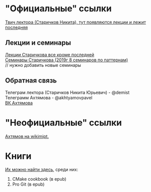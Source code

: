 # "Официальные" ссылки
[Твич лектора (Старичков Никита), тут появляются лекции и лежит последняя](https://www.twitch.tv/jamesdemist/)  

## Лекции и семинары
[Лекции Старичкова все кроме последней](https://www.youtube.com/watch?v=XjGbg-N4sQc&list=PL4_hYwCyhAvaTVSzXsvFQlb-FmNqUNkPT)  
[Семинары Старичкова (2019г 8 семинаров по паттернам)](https://www.youtube.com/watch?v=Y8v_sibL5p0&list=PL4_hYwCyhAvYGUkQNaw9YOUdtvT9eWKU0)  
// нужно добавить новые семинары  

## Обратная связь
Телеграм лектора (Старичков Никита Юрьевич) - @demist  
Телеграмм Ахтямова - @akhtyamovpavel  
[ВК Ахтямова](https://vk.com/akhtyamovpavel)  

# "Неофициальные" ссылки
[Ахтямов на wikimipt.](http://wikimipt.org/wiki/Ахтямов_Павел)  

# Книги
[Их можно найти здесь](https://drive.google.com/drive/u/1/folders/1rX9MSHZURU8YGLKvG0gwsENDBIXRYQqO), среди них:
1. CMake cookbook  (в epub)
1. Pro Git (в epub)

